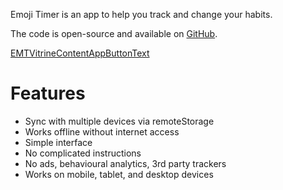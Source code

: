 Emoji Timer is an app to help you track and change your habits.

The code is open-source and available on [GitHub](EMT_SHARED_GITHUB_URL).

<a class="EMTVitrineContentAppButton OLSKCommonButton OLSKCommonButtonPrimary" href="EMTVitrineTokenTrackURL">EMTVitrineContentAppButtonText</a>

# Features
- Sync with multiple devices via remoteStorage
- Works offline without internet access
- Simple interface
- No complicated instructions
- No ads, behavioural analytics, 3rd party trackers
- Works on mobile, tablet, and desktop devices
